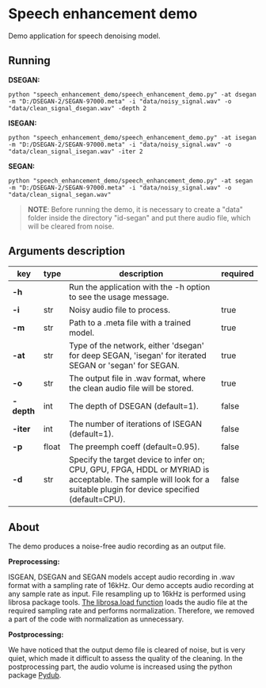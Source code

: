 # Speech enhancement demo

Demo application for speech denoising model.

## Running

**DSEGAN:**

`
python "speech_enhancement_demo/speech_enhancement_demo.py" -at dsegan -m "D:/DSEGAN-2/SEGAN-97000.meta" -i "data/noisy_signal.wav" -o "data/clean_signal_dsegan.wav" -depth 2
`

**ISEGAN:**

`
python "speech_enhancement_demo/speech_enhancement_demo.py" -at isegan -m "D:/DSEGAN-2/SEGAN-97000.meta" -i "data/noisy_signal.wav" -o "data/clean_signal_isegan.wav" -iter 2
`

**SEGAN:**

`
python "speech_enhancement_demo/speech_enhancement_demo.py" -at segan -m "D:/DSEGAN-2/SEGAN-97000.meta" -i "data/noisy_signal.wav" -o "data/clean_signal_segan.wav"
`

> **NOTE**: Before running the demo, it is necessary to create a "data" folder inside the directory "id-segan" and put there audio file, which will be cleared from noise.


## Arguments description

| key         |type |description | required |
|-------------|---|---|---|
| **-h**      |  | Run the application with the -h option to see the usage message. | |
| **-i**      | str | Noisy audio file to process. | true |
| **-m**      | str | Path to a .meta file with a trained model. | true |
| **-at**     | str | Type of the network, either 'dsegan' for deep SEGAN, 'isegan' for iterated SEGAN or 'segan' for SEGAN. | true |
| **-o**      | str | The output file in .wav format, where the clean audio file will be stored. | true |
| **-depth**  | int | The depth of DSEGAN (default=1). | false |
| **-iter**   | int | The number of iterations of ISEGAN (default=1).| false |
| **-p**      | float | The preemph coeff (default=0.95). | false |
| **-d**      | str | Specify the target device to infer on; CPU, GPU, FPGA, HDDL or MYRIAD is acceptable. The sample will look for a suitable plugin for device specified (default=CPU). | false |


## About

The demo produces a noise-free audio recording as an output file. 


**Preprocessing:**

ISGEAN, DSEGAN and SEGAN models accept audio recording in .wav format with a sampling rate of 16kHz. Our demo accepts audio recording at any sample rate as input. File resampling up to 16kHz is performed using librosa package tools. [The librosa.load function](https://librosa.org/doc/main/generated/librosa.load.html) loads the audio file at the required sampling rate and performs normalization. Therefore, we removed a part of the code with normalization as unnecessary.

**Postprocessing:**

We have noticed that the output demo file is cleared of noise, but is very quiet, which made it difficult to assess the quality of the cleaning. In the postprocessing part, the audio volume is increased using the python package [Pydub](https://github.com/jiaaro/pydub).
